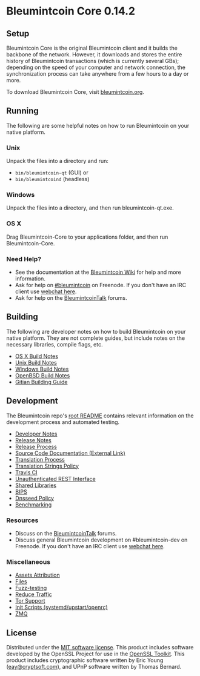 Bleumintcoin Core 0.14.2
=====================

Setup
---------------------
Bleumintcoin Core is the original Bleumintcoin client and it builds the backbone of the network. However, it downloads and stores the entire history of Bleumintcoin transactions (which is currently several GBs); depending on the speed of your computer and network connection, the synchronization process can take anywhere from a few hours to a day or more.

To download Bleumintcoin Core, visit [bleumintcoin.org](https://bleumintcoin.org).

Running
---------------------
The following are some helpful notes on how to run Bleumintcoin on your native platform.

### Unix

Unpack the files into a directory and run:

- `bin/bleumintcoin-qt` (GUI) or
- `bin/bleumintcoind` (headless)

### Windows

Unpack the files into a directory, and then run bleumintcoin-qt.exe.

### OS X

Drag Bleumintcoin-Core to your applications folder, and then run Bleumintcoin-Core.

### Need Help?

* See the documentation at the [Bleumintcoin Wiki](https://bleumintcoin.info/)
for help and more information.
* Ask for help on [#bleumintcoin](http://webchat.freenode.net?channels=bleumintcoin) on Freenode. If you don't have an IRC client use [webchat here](http://webchat.freenode.net?channels=bleumintcoin).
* Ask for help on the [BleumintcoinTalk](https://bleumintcointalk.io/) forums.

Building
---------------------
The following are developer notes on how to build Bleumintcoin on your native platform. They are not complete guides, but include notes on the necessary libraries, compile flags, etc.

- [OS X Build Notes](build-osx.md)
- [Unix Build Notes](build-unix.md)
- [Windows Build Notes](build-windows.md)
- [OpenBSD Build Notes](build-openbsd.md)
- [Gitian Building Guide](gitian-building.md)

Development
---------------------
The Bleumintcoin repo's [root README](/README.md) contains relevant information on the development process and automated testing.

- [Developer Notes](developer-notes.md)
- [Release Notes](release-notes.md)
- [Release Process](release-process.md)
- [Source Code Documentation (External Link)](https://dev.visucore.com/bleumintcoin/doxygen/)
- [Translation Process](translation_process.md)
- [Translation Strings Policy](translation_strings_policy.md)
- [Travis CI](travis-ci.md)
- [Unauthenticated REST Interface](REST-interface.md)
- [Shared Libraries](shared-libraries.md)
- [BIPS](bips.md)
- [Dnsseed Policy](dnsseed-policy.md)
- [Benchmarking](benchmarking.md)

### Resources
* Discuss on the [BleumintcoinTalk](https://bleumintcointalk.io/) forums.
* Discuss general Bleumintcoin development on #bleumintcoin-dev on Freenode. If you don't have an IRC client use [webchat here](http://webchat.freenode.net/?channels=bleumintcoin-dev).

### Miscellaneous
- [Assets Attribution](assets-attribution.md)
- [Files](files.md)
- [Fuzz-testing](fuzzing.md)
- [Reduce Traffic](reduce-traffic.md)
- [Tor Support](tor.md)
- [Init Scripts (systemd/upstart/openrc)](init.md)
- [ZMQ](zmq.md)

License
---------------------
Distributed under the [MIT software license](/COPYING).
This product includes software developed by the OpenSSL Project for use in the [OpenSSL Toolkit](https://www.openssl.org/). This product includes
cryptographic software written by Eric Young ([eay@cryptsoft.com](mailto:eay@cryptsoft.com)), and UPnP software written by Thomas Bernard.
